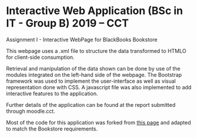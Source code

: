 # Interactive Web Application (BSc in IT - Group B) 2019 – CCT<br/>
Assignment I - Interactive WebPage for BlackBooks Bookstore

This webpage uses a .xml file to structure the data transformed to HTMLO for client-side consumption.

Retrieval and manipulation of the data shown can be done by use of the modules integrated on the left-hand side of the webpage.
The Bootstrap framework was used to implement the user-interface as well as visual representation done with CSS. A javascript file was also implemented to add interactive features to the application.

Further details of the application can be found at the report submitted through moodle.cct.

Most of the code for this application was forked from <a href="https://github.com/mikhail-cct/CA1-In-class-Demo">this page</a> and adapted to match the Bookstore requirements.

